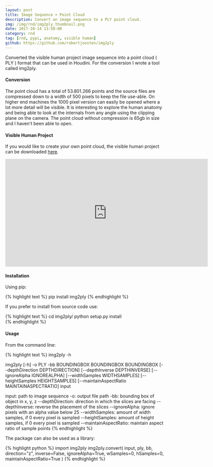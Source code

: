 ```yaml
---
layout: post
title: Image Sequence > Point Cloud
description: Convert an image sequence to a PLY point cloud.
img: /img/rnd/img2ply_thumbnail.png
date: 2017-10-14 13:50:00
category: rnd
tag: [rnd, pypi, anatomy, visible human]
github: https://github.com/robertjoosten/img2ply
---
```


<p class="justify">Converted the visible human project image sequence into a point cloud ( PLY ) format that can be used in Houdini. For the conversion I wrote a tool called img2ply.<p>

<h4>Conversion</h4>
<p class="justify">The point cloud has a total of 53.801.266 points and the source files are compressed down to a width of 500 pixels to keep the file use-able. On higher end machines the 1000 pixel version can easily be opened where a lot more detail will be visible. It is interesting to explore the human anatomy and being able to look at the internals from any angle using the clipping plane on the camera. The point cloud without compression is 65gb in size and I haven't been able to open.</p>

<h4>Visible Human Project</h4>
<p class="justify">If you would like to create your own point cloud, the visible human project can be downloaded <a href="https://www.nlm.nih.gov/research/visible/visible_human.html">here</a>.</p>

<p align="center"><iframe src="https://player.vimeo.com/video/238207429?color=ff9933&title=0&byline=0&portrait=0" width="640" height="340" frameborder="0" webkitallowfullscreen mozallowfullscreen allowfullscreen></iframe></p>

<h4>Installation</h4>
Using pip:

{% highlight text %}
pip install img2ply
{% endhighlight %}

If you prefer to install from source code use:

{% highlight text %}
cd img2ply/
python setup.py install  
{% endhighlight %}

<h4>Usage</h4>
From the command line:

{% highlight text %}
img2ply -h

img2ply [-h] -o PLY -bb BOUNDINGBOX BOUNDINGBOX BOUNDINGBOX
  [--depthDirection DEPTHDIRECTION] [--depthInverse DEPTHINVERSE]
  [--ignoreAlpha IGNOREALPHA] [--widthSamples WIDTHSAMPLES]
  [--heightSamples HEIGHTSAMPLES]
  [--maintainAspectRatio MAINTAINASPECTRATIO]
  input

input:                  path to image sequence
-o:                     output file path
-bb:                    bounding box of object in x, y, z
--depthDirection:       direction in which the slices are facing
--depthInverse:         reverse the placement of the slices
--ignoreAlpha:          ignore pixels with an alpha value below 25
--widthSamples:         amount of width samples, if 0 every pixel is sampled
--heightSamples:        amount of height samples, if 0 every pixel is sampled
--maintainAspectRatio:  maintain aspect ratio of sample points
{% endhighlight %}

The package can also be used as a library:

{% highlight python %}
import img2ply
img2ply.convert(
    input, 
    ply, 
    bb,
    direction="z", 
    inverse=False,
    ignoreAlpha=True,
    wSamples=0, 
    hSamples=0, 
    maintainAspectRatio=True
)
{% endhighlight %}